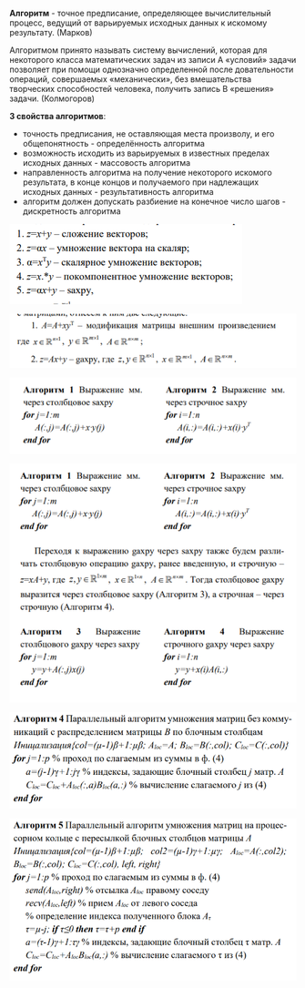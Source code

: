 **Алгоритм** - точное предписание, определяющее вычислительный процесс, ведущий от варьируемых исходных данных к искомому результату. (Марков)

Алгоритмом принято называть систему вычислений, которая для некоторого класса математических задач из записи А «условий» задачи позволяет при помощи однозначно определенной после довательности операций, совершаемых «механически», без вмешательства творческих способностей человека, получить запись В «решения» задачи. (Колмогоров)

**3 свойства алгоритмов**:
- точность предписания, не оставляющая места произволу, и его общепонятность - определённость алгоритма 
- возможность исходить из варьируемых в известных пределах исходных данных  - массовость алгоритма
- направленность алгоритма на получение некоторого искомого результата, в конце концов и получаемого при надлежащих исходных данных - результативность алгоритма
- алгоритм должен допускать разбиение на конечное число шагов - дискретность алгоритма

![alt text](image-4.png)

![alt text](image-5.png)

![alt text](image-6.png)

![alt text](image-7.png)

![alt text](image-8.png)

![alt text](image-9.png)